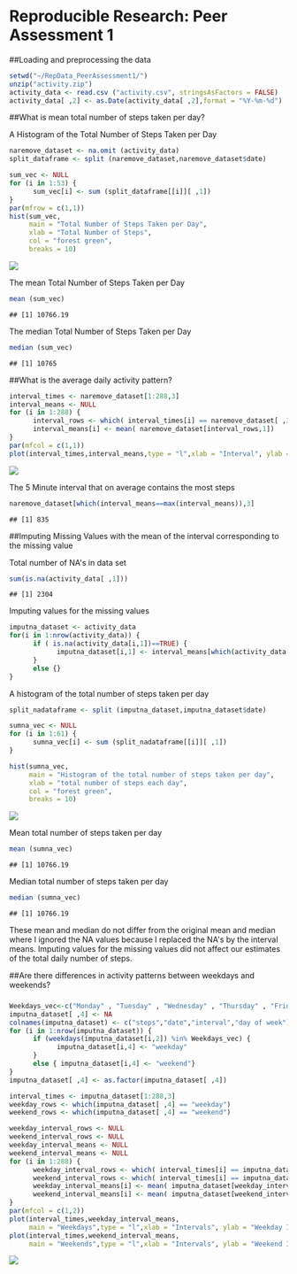# Reproducible Research: Peer Assessment 1


##Loading and preprocessing the data


```r
setwd("~/RepData_PeerAssessment1/")
unzip("activity.zip")
activity_data <- read.csv ("activity.csv", stringsAsFactors = FALSE)
activity_data[ ,2] <- as.Date(activity_data[ ,2],format = "%Y-%m-%d")
```

##What is mean total number of steps taken per day?

A Histogram of the Total Number of Steps Taken per Day

```r
naremove_dataset <- na.omit (activity_data)
split_dataframe <- split (naremove_dataset,naremove_dataset$date)

sum_vec <- NULL
for (i in 1:53) {
      sum_vec[i] <- sum (split_dataframe[[i]][ ,1])
}
par(mfrow = c(1,1))
hist(sum_vec, 
     main = "Total Number of Steps Taken per Day", 
     xlab = "Total Number of Steps",
     col = "forest green",
     breaks = 10)
```

![](PA1_template_files/figure-html/unnamed-chunk-2-1.png) 

The mean Total Number of Steps Taken per Day

```r
mean (sum_vec)
```

```
## [1] 10766.19
```

The median Total Number of Steps Taken per Day

```r
median (sum_vec)
```

```
## [1] 10765
```

##What is the average daily activity pattern?


```r
interval_times <- naremove_dataset[1:288,3]
interval_means <- NULL
for (i in 1:288) {
      interval_rows <- which( interval_times[i] == naremove_dataset[ ,3])
      interval_means[i] <- mean( naremove_dataset[interval_rows,1])
}
par(mfcol = c(1,1))
plot(interval_times,interval_means,type = "l",xlab = "Interval", ylab = "Number of Steps")
```

![](PA1_template_files/figure-html/unnamed-chunk-5-1.png) 

The 5 Minute interval that on average contains the most steps

```r
naremove_dataset[which(interval_means==max(interval_means)),3]
```

```
## [1] 835
```

##Imputing Missing Values with the mean of the interval corresponding to the missing value

Total number of NA's in data set

```r
sum(is.na(activity_data[ ,1]))
```

```
## [1] 2304
```

Imputing values for the missing values


```r
imputna_dataset <- activity_data
for(i in 1:nrow(activity_data)) {
      if ( is.na(activity_data[i,1])==TRUE) {
            imputna_dataset[i,1] <- interval_means[which(activity_data[i,3]==interval_times)]
      }
      else {}
}
```

A histogram of the total number of steps taken per day


```r
split_nadataframe <- split (imputna_dataset,imputna_dataset$date)

sumna_vec <- NULL
for (i in 1:61) {
      sumna_vec[i] <- sum (split_nadataframe[[i]][ ,1])
}

hist(sumna_vec, 
     main = "Histogram of the total number of steps taken per day", 
     xlab = "total number of steps each day",
     col = "forest green",
     breaks = 10)
```

![](PA1_template_files/figure-html/unnamed-chunk-9-1.png) 

Mean total number of steps taken per day


```r
mean (sumna_vec)
```

```
## [1] 10766.19
```

Median total number of steps taken per day


```r
median (sumna_vec)
```

```
## [1] 10766.19
```

These mean and median do not differ from the original mean and median where I ignored the NA values because I replaced the NA's by the interval means.  Imputing values for the missing values did not affect our estimates of the total daily number of steps.

##Are there differences in activity patterns between weekdays and weekends?
### 

```r
Weekdays_vec<-c("Monday" , "Tuesday" , "Wednesday" , "Thursday" , "Friday")
imputna_dataset[ ,4] <- NA
colnames(imputna_dataset) <- c("steps","date","interval","day of week")
for (i in 1:nrow(imputna_dataset)) {
      if (weekdays(imputna_dataset[i,2]) %in% Weekdays_vec) {
            imputna_dataset[i,4] <- "weekday"
      }
      else { imputna_dataset[i,4] <- "weekend"}
}
imputna_dataset[ ,4] <- as.factor(imputna_dataset[ ,4])

interval_times <- imputna_dataset[1:288,3]
weekday_rows <- which(imputna_dataset[ ,4] == "weekday")
weekend_rows <- which(imputna_dataset[ ,4] == "weekend")

weekday_interval_rows <- NULL
weekend_interval_rows <- NULL
weekday_interval_means <- NULL
weekend_interval_means <- NULL
for (i in 1:288) {
      weekday_interval_rows <- which( interval_times[i] == imputna_dataset[weekday_rows,3])
      weekend_interval_rows <- which( interval_times[i] == imputna_dataset[weekend_rows,3])
      weekday_interval_means[i] <- mean( imputna_dataset[weekday_interval_rows,1])
      weekend_interval_means[i] <- mean( imputna_dataset[weekend_interval_rows,1])
}
par(mfcol = c(1,2))
plot(interval_times,weekday_interval_means, 
     main = "Weekdays",type = "l",xlab = "Intervals", ylab = "Weekday Interval Mean Steps",col = "blue")
plot(interval_times,weekend_interval_means, 
     main = "Weekends",type = "l",xlab = "Intervals", ylab = "Weekend Interval Mean Steps",col = "blue")
```

![](PA1_template_files/figure-html/unnamed-chunk-12-1.png) 
